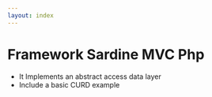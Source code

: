 ```yaml
---
layout: index
---
```


Framework Sardine MVC Php
======

* It Implements an abstract access data layer
* Include a basic CURD example
